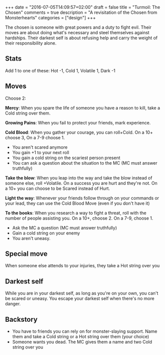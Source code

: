 +++
date = "2016-07-05T14:09:57+02:00"
draft = false
title = "Turmoil: The Chosen"
comments = true
description = "A revisitation of the Chosen from Monsterhearts"
categories = ["design"]
+++

The chosen is someone with great powers and a duty to fight evil. Their moves are about doing what's necessary and steel themselves against hardships. Their darkest self is about refusing help and carry the weight of their responsibility alone.

<!--more-->

## Stats
Add 1 to one of these:
Hot -1, Cold 1, Volatile 1, Dark -1

## Moves

Choose 2:

**Mercy**: When you spare the life of someone you have a reason to kill, take a Cold string over them.

**Growing Pains**: When you fail to protect your friends, mark experience.

**Cold Blood**: When you gather your courage, you can roll+Cold. On a 10+ choose 3, On a 7-9 choose 1.

- You aren't scared anymore
- You gain +1 to your next roll
- You gain a cold string on the scariest person present
- You can ask a question about the situation to the MC (MC must answer truthfully)

**Take the blow**: When you leap into the way and take the blow instead of someone else, roll +Volatile. On a success you are hurt and they're not. On a 10+ you can choose to be Scared instead of Hurt.

**Light the way**: Whenever your friends follow through on your commands or your lead, they can use the Cold Blood Move (even if you don't have it)

**To the books**: When you research a way to fight a threat, roll with the number of people assisting you. On a 10+, choose 2. On a 7-9, choose 1.

- Ask the MC a question (MC must answer truthfully)
- Gain a cold string on your enemy
- You aren't uneasy.

## Special move
When someone else attends to your injuries, they take a Hot string over you

## Darkest self
While you are in your darkest self, as long as you're on your own, you can't be scared or uneasy. You escape your darkest self when there's no more danger.

## Backstory
- You have to friends you can rely on for monster-slaying support. Name them and take a Cold string or a Hot string over them (your choice)
- Someone wants you dead. The MC gives them a name and two Cold string over you
